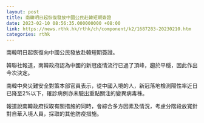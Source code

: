 ```yaml
---
layout: post
title: 南韓明日起恢復發放中國公民赴韓短期簽證
date: 2023-02-10 08:56:35.000000000 +08:00
link: https://news.rthk.hk/rthk/ch/component/k2/1687283-20230210.htm
categories: rthk
---
```


南韓明日起恢復向中國公民發放赴韓短期簽證。

韓聯社報道，南韓政府認為中國的新冠疫情流行已過了頂峰，趨於平穩，因此作出今次決定。

南韓中央災難安全對策本部官員表示，從中國入境的人，新冠落地檢測陽性率近日已降至2%以下，確診病例亦未驗出重點關注的變異病毒株。

報道說南韓政府採取有關措施的同時，會綜合多方因素及情況，考慮分階段放寬針對自華入境人員，採取的其他防疫措施。
